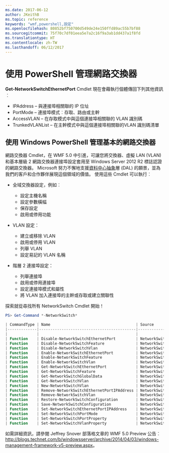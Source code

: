 ```yaml
---
ms.date: 2017-06-12
author: JKeithB
ms.topic: reference
keywords: "wmf,powershell,設定"
ms.openlocfilehash: 80852bf750700d549de24e150ffd89ac55b7bf88
ms.sourcegitcommit: 75f70c7df01eea5e7a2c16f9a3ab1dd437a1f8fd
ms.translationtype: HT
ms.contentlocale: zh-TW
ms.lasthandoff: 06/12/2017
---
```

# <a name="network-switch-management-with-powershell"></a>使用 PowerShell 管理網路交換器

**Get-NetworkSwitchEthernetPort** Cmdlet 現在會藉執行個體傳回下列其他資訊︰

- IPAddress – 與連接埠相關聯的 IP 位址
- PortMode – 連接埠模式︰存取、路由或主幹
- AccessVLAN – 在存取模式中與這個連接埠相關聯的 VLAN 識別碼
- TrunkedVLANList – 在主幹模式中與這個連接埠相關聯的VLAN 識別碼清單

## <a name="fundamental-network-switch-management-with-windows-powershell"></a>使用 Windows PowerShell 管理基本的網路交換器

網路交換器 Cmdlet，在 WMF 5.0 中引進，可讓您將交換器、虛擬 LAN (VLAN) 和基本層級 2 網路交換器連接埠設定套用至 Windows Server 2012 R2 標誌認證的網路交換器。 Microsoft 努力不懈地支援[資料中心抽象](http://technet.microsoft.com/en-us/cloud/dal.aspx)層 (DAL) 的願景，並為我們的客戶和合作夥伴展現這個領域的價值。 使用這些 Cmdlet 可以執行︰

- 全域交換器設定，例如︰
    - 設定主機名稱
    - 設定參數橫幅
    - 保存設定
    - 啟用或停用功能

- VLAN 設定：
    - 建立或移除 VLAN
    - 啟用或停用 VLAN
    - 列舉 VLAN
    - 設定易記的 VLAN 名稱

- 階層 2 連接埠設定：
    - 列舉連接埠
    - 啟用或停用連接埠
    - 設定連接埠模式和屬性
    - 將 VLAN 加入連接埠的主幹或存取或建立關聯性

探索就從尋找所有 NetworkSwitch Cmdlet 開始！

```powershell
PS> Get-Command *-NetworkSwitch*

| CommandType | Name                                      | Source        |
|-------------|-------------------------------------------|---------------|
|             |                                           |               |
| Function    | Disable-NetworkSwitchEthernetPort         | NetworkSwitch |
| Function    | Disable-NetworkSwitchFeature              | NetworkSwitch |
| Function    | Disable-NetworkSwitchVlan                 | NetworkSwitch |
| Function    | Enable-NetworkSwitchEthernetPort          | NetworkSwitch |
| Function    | Enable-NetworkSwitchFeature               | NetworkSwitch |
| Function    | Enable-NetworkSwitchVlan                  | NetworkSwitch |
| Function    | Get-NetworkSwitchEthernetPort             | NetworkSwitch |
| Function    | Get-NetworkSwitchFeature                  | NetworkSwitch |
| Function    | Get-NetworkSwitchGlobalData               | NetworkSwitch |
| Function    | Get-NetworkSwitchVlan                     | NetworkSwitch |
| Function    | New-NetworkSwitchVlan                     | NetworkSwitch |
| Function    | Remove-NetworkSwitchEthernetPortIPAddress | NetworkSwitch |
| Function    | Remove-NetworkSwitchVlan                  | NetworkSwitch |
| Function    | Restore-NetworkSwitchConfiguration        | NetworkSwitch |
| Function    | Save-NetworkSwitchConfiguration           | NetworkSwitch |
| Function    | Set-NetworkSwitchEthernetPortIPAddress    | NetworkSwitch |
| Function    | Set-NetworkSwitchPortMode                 | NetworkSwitch |
| Function    | Set-NetworkSwitchPortProperty             | NetworkSwitch |
| Function    | Set-NetworkSwitchVlanProperty             | NetworkSwitch |
```

如需詳細資訊，請參閱 Jeffrey Snover 部落格文章的 WMF 5.0 Preview 公告︰<http://blogs.technet.com/b/windowsserver/archive/2014/04/03/windows-management-framework-v5-preview.aspx>。

